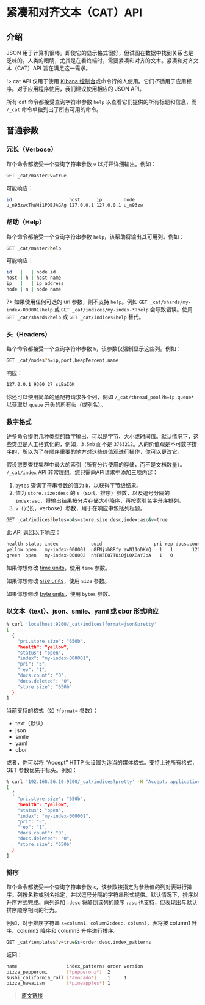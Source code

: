 # 紧凑和对齐文本（CAT）API

## 介绍

JSON 用于计算机很棒。即使它的显示格式很好，但试图在数据中找到关系也是乏味的。人类的眼睛，尤其是在看终端时，需要紧凑和对齐的文本。紧凑和对齐文本（CAT）API 旨在满足这一需求。

!> cat API 仅用于使用 [Kibana 控制台](https://www.elastic.co/guide/en/kibana/7.16/console-kibana.html)或命令行的人使用。它们*不*适用于应用程序。对于应用程序使用，我们建议使用相应的 JSON API。

所有 cat 命令都接受查询字符串参数 `help` 以查看它们提供的所有标题和信息，而 `/_cat` 命令单独列出了所有可用的命令。

## 普通参数

### 冗长（Verbose）

每个命令都接受一个查询字符串参数 `v` 以打开详细输出。例如：

```bash
GET _cat/master?v=true
```

可能响应：

```bash
id                     host      ip        node
u_n93zwxThWHi1PDBJAGAg 127.0.0.1 127.0.0.1 u_n93zw
```

### 帮助（Help）

每个命令都接受一个查询字符串参数 `help`，该帮助将输出其可用列。例如：

```bash
GET _cat/master?help
```

可能响应：

```bash
id   |   | node id
host | h | host name
ip   |   | ip address
node | n | node name
```

?> 如果使用任何可选的 url 参数，则不支持 `help`。例如 `GET _cat/shards/my-index-000001?help` 或 `GET _cat/indices/my-index-*?help` 会导致错误。使用 `GET _cat/shards?help` 或 `GET _cat/indices?help` 替代。

### 头（Headers）

每个命令都接受一个查询字符串参数 `h`，该参数仅强制显示这些列。例如：

```bash
GET _cat/nodes?h=ip,port,heapPercent,name
```

响应：

```bash
127.0.0.1 9300 27 sLBaIGK
```

你还可以使用简单的通配符请求多个列，例如 `/_cat/thread_pool?h=ip,queue*` 以获取以 `queue` 开头的所有头（或别名）。

### 数字格式

许多命令提供几种类型的数字输出，可以是字节、大小或时间值。默认情况下，这些类型是人工格式化的，例如，`3.5mb` 而不是 `3763212`。人的价值观是不可数字排序的，所以为了在顺序重要的地方对这些价值观进行操作，你可以更改它。

假设您要查找集群中最大的索引（所有分片使用的存储，而不是文档数量）。 `/_cat/index` API 非常理想。您只需向API请求中添加三项内容：

1. `bytes` 查询字符串参数的值为 `b`，以获得字节级结果。
2. 值为 `store.size:desc` 的 `s`（sort，排序）参数，以及逗号分隔的 `index:asc`，将输出结果按分片存储大小降序，再按索引名字升序排列。
3. `v`（冗长，verbose）参数，用于在响应中包括列标题。

```bash
GET _cat/indices?bytes=b&s=store.size:desc,index:asc&v=true
```

此 API 返回以下响应：

```bash
health status index            uuid                   pri rep docs.count docs.deleted store.size pri.store.size
yellow open   my-index-000001  u8FNjxh8Rfy_awN11oDKYQ   1   1       1200            0      72171         72171
green  open   my-index-000002  nYFWZEO7TUiOjLQXBaYJpA   1   0          0            0        230          230
```

如果你想修改 [time units](/rest_apis/api_convention/common_options?id=时间单位)，使用 `time` 参数。

如果你想修改 [size units](/rest_apis/api_convention/common_options?id=无单位数量)，使用 `size` 参数。

如果你想修改 [byte units](/rest_apis/api_convention/common_options?id=字节大小单位)，使用 `bytes` 参数。

### 以文本（text）、json、smile、yaml 或 cbor 形式响应

```bash
% curl 'localhost:9200/_cat/indices?format=json&pretty'
[
  {
    "pri.store.size": "650b",
    "health": "yellow",
    "status": "open",
    "index": "my-index-000001",
    "pri": "5",
    "rep": "1",
    "docs.count": "0",
    "docs.deleted": "0",
    "store.size": "650b"
  }
]
```

当前支持的格式（如 `?format=` 参数）：

- text（默认）
- json
- smile
- yaml
- cbor

或者，你可以将 “Accept” HTTP 头设置为适当的媒体格式。支持上述所有格式，GET 参数优先于标头。例如：

```bash
% curl '192.168.56.10:9200/_cat/indices?pretty' -H "Accept: application/json"
[
  {
    "pri.store.size": "650b",
    "health": "yellow",
    "status": "open",
    "index": "my-index-000001",
    "pri": "5",
    "rep": "1",
    "docs.count": "0",
    "docs.deleted": "0",
    "store.size": "650b"
  }
]
```

### 排序

每个命令都接受一个查询字符串参数 `s`，该参数按指定为参数值的列对表进行排序。列按名称或别名指定，并以逗号分隔的字符串形式提供。默认情况下，排序以升序方式完成。向列追加 `:desc` 将颠倒该列的顺序 `:asc` 也支持，但表现出与默认排序顺序相同的行为。

例如，对于排序字符串 `s=column1，column2:desc，column3`，表将按 column1 升序、column2 降序和 column3 升序进行排序。

```bash
GET _cat/templates?v=true&s=order:desc,index_patterns
```

返回：

```bash
name                  index_patterns order version
pizza_pepperoni       [*pepperoni*]  2
sushi_california_roll [*avocado*]    1     1
pizza_hawaiian        [*pineapples*] 1
```

> [原文链接](https://www.elastic.co/guide/en/elasticsearch/reference/current/cat.html)
